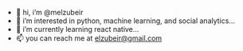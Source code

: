 - 👋 hi, i’m @melzubeir
- 👀 i’m interested in python, machine learning, and social analytics...
- 🌱 i’m currently learning react native...
- 📫 you can reach me at elzubeir@gmail.com 

